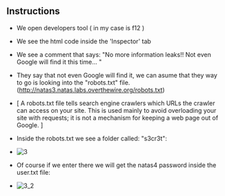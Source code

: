## Instructions

- We open developers tool ( in my case is f12 )
- We see the html code inside the 'Inspector' tab
- We see a comment that says: "No more information leaks!! Not even Google will find it this time... "
- They say that not even Google will find it, we can asume that they way to go is looking into the "robots.txt" file. (http://natas3.natas.labs.overthewire.org/robots.txt)
- [ A robots.txt file tells search engine crawlers which URLs the crawler can access on your site. This is used mainly to avoid overloading your site with requests; it is not a mechanism for keeping a web page out of Google. ]
- Inside the robots.txt we see a folder called: "s3cr3t":
- ![3](https://github.com/user-attachments/assets/57fe60f8-71e1-411f-bd55-6cc060a3972d)

- Of course if we enter there we will get the natas4 password inside the user.txt file:
- ![3_2](https://github.com/user-attachments/assets/cd6ab4fa-45e9-458e-8ee0-6c05b72782e8)
